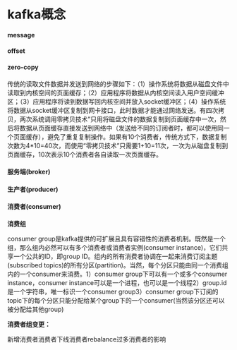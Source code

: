 # kafka概念

#### message

#### offset

#### zero-copy

传统的读取文件数据并发送到网络的步骤如下：（1）操作系统将数据从磁盘文件中读取到内核空间的页面缓存；（2）应用程序将数据从内核空间读入用户空间缓冲区；（3）应用程序将读到数据写回内核空间并放入socket缓冲区；（4）操作系统将数据从socket缓冲区复制到网卡接口，此时数据才能通过网络发送。有四次拷贝，两次系统调用零拷贝技术”只用将磁盘文件的数据复制到页面缓存中一次，然后将数据从页面缓存直接发送到网络中（发送给不同的订阅者时，都可以使用同一个页面缓存），避免了重复复制操作。如果有10个消费者，传统方式下，数据复制次数为4\*10=40次，而使用“零拷贝技术”只需要1+10=11次，一次为从磁盘复制到页面缓存，10次表示10个消费者各自读取一次页面缓存。

#### 服务端(broker)

#### 生产者(producer)

#### 消费者(consumer)

**消费组**

consumer group是kafka提供的可扩展且具有容错性的消费者机制。既然是一个组，那么组内必然可以有多个消费者或消费者实例(consumer instance)，它们共享一个公共的ID，即group ID。组内的所有消费者协调在一起来消费订阅主题(subscribed topics)的所有分区(partition)。当然，每个分区只能由同一个消费组内的一个consumer来消费。1）consumer group下可以有一个或多个consumer instance，consumer instance可以是一个进程，也可以是一个线程2）group.id是一个字符串，唯一标识一个consumer group3）consumer group下订阅的topic下的每个分区只能分配给某个group下的一个consumer(当然该分区还可以被分配给其他group)

**消费者组变更：**

新增消费者消费者下线消费者rebalance过多消费者的影响
